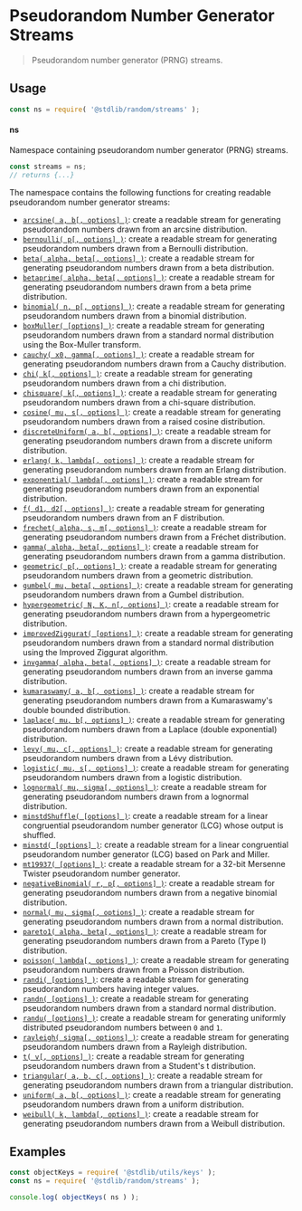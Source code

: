<!--

@license Apache-2.0

Copyright (c) 2018 The Stdlib Authors.

Licensed under the Apache License, Version 2.0 (the "License");
you may not use this file except in compliance with the License.
You may obtain a copy of the License at

   http://www.apache.org/licenses/LICENSE-2.0

Unless required by applicable law or agreed to in writing, software
distributed under the License is distributed on an "AS IS" BASIS,
WITHOUT WARRANTIES OR CONDITIONS OF ANY KIND, either express or implied.
See the License for the specific language governing permissions and
limitations under the License.

-->

# Pseudorandom Number Generator Streams

> Pseudorandom number generator (PRNG) streams.

<section class="usage">

## Usage

```javascript
const ns = require( '@stdlib/random/streams' );
```

#### ns

Namespace containing pseudorandom number generator (PRNG) streams.

```javascript
const streams = ns;
// returns {...}
```

The namespace contains the following functions for creating readable pseudorandom number generator streams:

<!-- <toc pattern="*"> -->

<div class="namespace-toc">

-   <span class="signature">[`arcsine( a, b[, options] )`][@stdlib/random/streams/arcsine]</span><span class="delimiter">: </span><span class="description">create a readable stream for generating pseudorandom numbers drawn from an arcsine distribution.</span>
-   <span class="signature">[`bernoulli( p[, options] )`][@stdlib/random/streams/bernoulli]</span><span class="delimiter">: </span><span class="description">create a readable stream for generating pseudorandom numbers drawn from a Bernoulli distribution.</span>
-   <span class="signature">[`beta( alpha, beta[, options] )`][@stdlib/random/streams/beta]</span><span class="delimiter">: </span><span class="description">create a readable stream for generating pseudorandom numbers drawn from a beta distribution.</span>
-   <span class="signature">[`betaprime( alpha, beta[, options] )`][@stdlib/random/streams/betaprime]</span><span class="delimiter">: </span><span class="description">create a readable stream for generating pseudorandom numbers drawn from a beta prime distribution.</span>
-   <span class="signature">[`binomial( n, p[, options] )`][@stdlib/random/streams/binomial]</span><span class="delimiter">: </span><span class="description">create a readable stream for generating pseudorandom numbers drawn from a binomial distribution.</span>
-   <span class="signature">[`boxMuller( [options] )`][@stdlib/random/streams/box-muller]</span><span class="delimiter">: </span><span class="description">create a readable stream for generating pseudorandom numbers drawn from a standard normal distribution using the Box-Muller transform.</span>
-   <span class="signature">[`cauchy( x0, gamma[, options] )`][@stdlib/random/streams/cauchy]</span><span class="delimiter">: </span><span class="description">create a readable stream for generating pseudorandom numbers drawn from a Cauchy distribution.</span>
-   <span class="signature">[`chi( k[, options] )`][@stdlib/random/streams/chi]</span><span class="delimiter">: </span><span class="description">create a readable stream for generating pseudorandom numbers drawn from a chi distribution.</span>
-   <span class="signature">[`chisquare( k[, options] )`][@stdlib/random/streams/chisquare]</span><span class="delimiter">: </span><span class="description">create a readable stream for generating pseudorandom numbers drawn from a chi-square distribution.</span>
-   <span class="signature">[`cosine( mu, s[, options] )`][@stdlib/random/streams/cosine]</span><span class="delimiter">: </span><span class="description">create a readable stream for generating pseudorandom numbers drawn from a raised cosine distribution.</span>
-   <span class="signature">[`discreteUniform( a, b[, options] )`][@stdlib/random/streams/discrete-uniform]</span><span class="delimiter">: </span><span class="description">create a readable stream for generating pseudorandom numbers drawn from a discrete uniform distribution.</span>
-   <span class="signature">[`erlang( k, lambda[, options] )`][@stdlib/random/streams/erlang]</span><span class="delimiter">: </span><span class="description">create a readable stream for generating pseudorandom numbers drawn from an Erlang distribution.</span>
-   <span class="signature">[`exponential( lambda[, options] )`][@stdlib/random/streams/exponential]</span><span class="delimiter">: </span><span class="description">create a readable stream for generating pseudorandom numbers drawn from an exponential distribution.</span>
-   <span class="signature">[`f( d1, d2[, options] )`][@stdlib/random/streams/f]</span><span class="delimiter">: </span><span class="description">create a readable stream for generating pseudorandom numbers drawn from an F distribution.</span>
-   <span class="signature">[`frechet( alpha, s, m[, options] )`][@stdlib/random/streams/frechet]</span><span class="delimiter">: </span><span class="description">create a readable stream for generating pseudorandom numbers drawn from a Fréchet distribution.</span>
-   <span class="signature">[`gamma( alpha, beta[, options] )`][@stdlib/random/streams/gamma]</span><span class="delimiter">: </span><span class="description">create a readable stream for generating pseudorandom numbers drawn from a gamma distribution.</span>
-   <span class="signature">[`geometric( p[, options] )`][@stdlib/random/streams/geometric]</span><span class="delimiter">: </span><span class="description">create a readable stream for generating pseudorandom numbers drawn from a geometric distribution.</span>
-   <span class="signature">[`gumbel( mu, beta[, options] )`][@stdlib/random/streams/gumbel]</span><span class="delimiter">: </span><span class="description">create a readable stream for generating pseudorandom numbers drawn from a Gumbel distribution.</span>
-   <span class="signature">[`hypergeometric( N, K, n[, options] )`][@stdlib/random/streams/hypergeometric]</span><span class="delimiter">: </span><span class="description">create a readable stream for generating pseudorandom numbers drawn from a hypergeometric distribution.</span>
-   <span class="signature">[`improvedZiggurat( [options] )`][@stdlib/random/streams/improved-ziggurat]</span><span class="delimiter">: </span><span class="description">create a readable stream for generating pseudorandom numbers drawn from a standard normal distribution using the Improved Ziggurat algorithm.</span>
-   <span class="signature">[`invgamma( alpha, beta[, options] )`][@stdlib/random/streams/invgamma]</span><span class="delimiter">: </span><span class="description">create a readable stream for generating pseudorandom numbers drawn from an inverse gamma distribution.</span>
-   <span class="signature">[`kumaraswamy( a, b[, options] )`][@stdlib/random/streams/kumaraswamy]</span><span class="delimiter">: </span><span class="description">create a readable stream for generating pseudorandom numbers drawn from a Kumaraswamy's double bounded distribution.</span>
-   <span class="signature">[`laplace( mu, b[, options] )`][@stdlib/random/streams/laplace]</span><span class="delimiter">: </span><span class="description">create a readable stream for generating pseudorandom numbers drawn from a Laplace (double exponential) distribution.</span>
-   <span class="signature">[`levy( mu, c[, options] )`][@stdlib/random/streams/levy]</span><span class="delimiter">: </span><span class="description">create a readable stream for generating pseudorandom numbers drawn from a Lévy distribution.</span>
-   <span class="signature">[`logistic( mu, s[, options] )`][@stdlib/random/streams/logistic]</span><span class="delimiter">: </span><span class="description">create a readable stream for generating pseudorandom numbers drawn from a logistic distribution.</span>
-   <span class="signature">[`lognormal( mu, sigma[, options] )`][@stdlib/random/streams/lognormal]</span><span class="delimiter">: </span><span class="description">create a readable stream for generating pseudorandom numbers drawn from a lognormal distribution.</span>
-   <span class="signature">[`minstdShuffle( [options] )`][@stdlib/random/streams/minstd-shuffle]</span><span class="delimiter">: </span><span class="description">create a readable stream for a linear congruential pseudorandom number generator (LCG) whose output is shuffled.</span>
-   <span class="signature">[`minstd( [options] )`][@stdlib/random/streams/minstd]</span><span class="delimiter">: </span><span class="description">create a readable stream for a linear congruential pseudorandom number generator (LCG) based on Park and Miller.</span>
-   <span class="signature">[`mt19937( [options] )`][@stdlib/random/streams/mt19937]</span><span class="delimiter">: </span><span class="description">create a readable stream for a 32-bit Mersenne Twister pseudorandom number generator.</span>
-   <span class="signature">[`negativeBinomial( r, p[, options] )`][@stdlib/random/streams/negative-binomial]</span><span class="delimiter">: </span><span class="description">create a readable stream for generating pseudorandom numbers drawn from a negative binomial distribution.</span>
-   <span class="signature">[`normal( mu, sigma[, options] )`][@stdlib/random/streams/normal]</span><span class="delimiter">: </span><span class="description">create a readable stream for generating pseudorandom numbers drawn from a normal distribution.</span>
-   <span class="signature">[`pareto1( alpha, beta[, options] )`][@stdlib/random/streams/pareto-type1]</span><span class="delimiter">: </span><span class="description">create a readable stream for generating pseudorandom numbers drawn from a Pareto (Type I) distribution.</span>
-   <span class="signature">[`poisson( lambda[, options] )`][@stdlib/random/streams/poisson]</span><span class="delimiter">: </span><span class="description">create a readable stream for generating pseudorandom numbers drawn from a Poisson distribution.</span>
-   <span class="signature">[`randi( [options] )`][@stdlib/random/streams/randi]</span><span class="delimiter">: </span><span class="description">create a readable stream for generating pseudorandom numbers having integer values.</span>
-   <span class="signature">[`randn( [options] )`][@stdlib/random/streams/randn]</span><span class="delimiter">: </span><span class="description">create a readable stream for generating pseudorandom numbers drawn from a standard normal distribution.</span>
-   <span class="signature">[`randu( [options] )`][@stdlib/random/streams/randu]</span><span class="delimiter">: </span><span class="description">create a readable stream for generating uniformly distributed pseudorandom numbers between `0` and `1`.</span>
-   <span class="signature">[`rayleigh( sigma[, options] )`][@stdlib/random/streams/rayleigh]</span><span class="delimiter">: </span><span class="description">create a readable stream for generating pseudorandom numbers drawn from a Rayleigh distribution.</span>
-   <span class="signature">[`t( v[, options] )`][@stdlib/random/streams/t]</span><span class="delimiter">: </span><span class="description">create a readable stream for generating pseudorandom numbers drawn from a Student's t distribution.</span>
-   <span class="signature">[`triangular( a, b, c[, options] )`][@stdlib/random/streams/triangular]</span><span class="delimiter">: </span><span class="description">create a readable stream for generating pseudorandom numbers drawn from a triangular distribution.</span>
-   <span class="signature">[`uniform( a, b[, options] )`][@stdlib/random/streams/uniform]</span><span class="delimiter">: </span><span class="description">create a readable stream for generating pseudorandom numbers drawn from a uniform distribution.</span>
-   <span class="signature">[`weibull( k, lambda[, options] )`][@stdlib/random/streams/weibull]</span><span class="delimiter">: </span><span class="description">create a readable stream for generating pseudorandom numbers drawn from a Weibull distribution.</span>

</div>

<!-- </toc> -->

</section>

<!-- /.usage -->

<section class="examples">

## Examples

<!-- TODO: better examples -->

<!-- eslint no-undef: "error" -->

```javascript
const objectKeys = require( '@stdlib/utils/keys' );
const ns = require( '@stdlib/random/streams' );

console.log( objectKeys( ns ) );
```

</section>

<!-- /.examples -->

<!-- Section for related `stdlib` packages. Do not manually edit this section, as it is automatically populated. -->

<section class="related">

</section>

<!-- /.related -->

<!-- Section for all links. Make sure to keep an empty line after the `section` element and another before the `/section` close. -->

<section class="links">

<!-- <toc-links> -->

[@stdlib/random/streams/arcsine]: https://github.com/stdlib-js/stdlib/tree/develop/lib/node_modules/%40stdlib/random/streams/arcsine

[@stdlib/random/streams/bernoulli]: https://github.com/stdlib-js/stdlib/tree/develop/lib/node_modules/%40stdlib/random/streams/bernoulli

[@stdlib/random/streams/beta]: https://github.com/stdlib-js/stdlib/tree/develop/lib/node_modules/%40stdlib/random/streams/beta

[@stdlib/random/streams/betaprime]: https://github.com/stdlib-js/stdlib/tree/develop/lib/node_modules/%40stdlib/random/streams/betaprime

[@stdlib/random/streams/binomial]: https://github.com/stdlib-js/stdlib/tree/develop/lib/node_modules/%40stdlib/random/streams/binomial

[@stdlib/random/streams/box-muller]: https://github.com/stdlib-js/stdlib/tree/develop/lib/node_modules/%40stdlib/random/streams/box-muller

[@stdlib/random/streams/cauchy]: https://github.com/stdlib-js/stdlib/tree/develop/lib/node_modules/%40stdlib/random/streams/cauchy

[@stdlib/random/streams/chi]: https://github.com/stdlib-js/stdlib/tree/develop/lib/node_modules/%40stdlib/random/streams/chi

[@stdlib/random/streams/chisquare]: https://github.com/stdlib-js/stdlib/tree/develop/lib/node_modules/%40stdlib/random/streams/chisquare

[@stdlib/random/streams/cosine]: https://github.com/stdlib-js/stdlib/tree/develop/lib/node_modules/%40stdlib/random/streams/cosine

[@stdlib/random/streams/discrete-uniform]: https://github.com/stdlib-js/stdlib/tree/develop/lib/node_modules/%40stdlib/random/streams/discrete-uniform

[@stdlib/random/streams/erlang]: https://github.com/stdlib-js/stdlib/tree/develop/lib/node_modules/%40stdlib/random/streams/erlang

[@stdlib/random/streams/exponential]: https://github.com/stdlib-js/stdlib/tree/develop/lib/node_modules/%40stdlib/random/streams/exponential

[@stdlib/random/streams/f]: https://github.com/stdlib-js/stdlib/tree/develop/lib/node_modules/%40stdlib/random/streams/f

[@stdlib/random/streams/frechet]: https://github.com/stdlib-js/stdlib/tree/develop/lib/node_modules/%40stdlib/random/streams/frechet

[@stdlib/random/streams/gamma]: https://github.com/stdlib-js/stdlib/tree/develop/lib/node_modules/%40stdlib/random/streams/gamma

[@stdlib/random/streams/geometric]: https://github.com/stdlib-js/stdlib/tree/develop/lib/node_modules/%40stdlib/random/streams/geometric

[@stdlib/random/streams/gumbel]: https://github.com/stdlib-js/stdlib/tree/develop/lib/node_modules/%40stdlib/random/streams/gumbel

[@stdlib/random/streams/hypergeometric]: https://github.com/stdlib-js/stdlib/tree/develop/lib/node_modules/%40stdlib/random/streams/hypergeometric

[@stdlib/random/streams/improved-ziggurat]: https://github.com/stdlib-js/stdlib/tree/develop/lib/node_modules/%40stdlib/random/streams/improved-ziggurat

[@stdlib/random/streams/invgamma]: https://github.com/stdlib-js/stdlib/tree/develop/lib/node_modules/%40stdlib/random/streams/invgamma

[@stdlib/random/streams/kumaraswamy]: https://github.com/stdlib-js/stdlib/tree/develop/lib/node_modules/%40stdlib/random/streams/kumaraswamy

[@stdlib/random/streams/laplace]: https://github.com/stdlib-js/stdlib/tree/develop/lib/node_modules/%40stdlib/random/streams/laplace

[@stdlib/random/streams/levy]: https://github.com/stdlib-js/stdlib/tree/develop/lib/node_modules/%40stdlib/random/streams/levy

[@stdlib/random/streams/logistic]: https://github.com/stdlib-js/stdlib/tree/develop/lib/node_modules/%40stdlib/random/streams/logistic

[@stdlib/random/streams/lognormal]: https://github.com/stdlib-js/stdlib/tree/develop/lib/node_modules/%40stdlib/random/streams/lognormal

[@stdlib/random/streams/minstd-shuffle]: https://github.com/stdlib-js/stdlib/tree/develop/lib/node_modules/%40stdlib/random/streams/minstd-shuffle

[@stdlib/random/streams/minstd]: https://github.com/stdlib-js/stdlib/tree/develop/lib/node_modules/%40stdlib/random/streams/minstd

[@stdlib/random/streams/mt19937]: https://github.com/stdlib-js/stdlib/tree/develop/lib/node_modules/%40stdlib/random/streams/mt19937

[@stdlib/random/streams/negative-binomial]: https://github.com/stdlib-js/stdlib/tree/develop/lib/node_modules/%40stdlib/random/streams/negative-binomial

[@stdlib/random/streams/normal]: https://github.com/stdlib-js/stdlib/tree/develop/lib/node_modules/%40stdlib/random/streams/normal

[@stdlib/random/streams/pareto-type1]: https://github.com/stdlib-js/stdlib/tree/develop/lib/node_modules/%40stdlib/random/streams/pareto-type1

[@stdlib/random/streams/poisson]: https://github.com/stdlib-js/stdlib/tree/develop/lib/node_modules/%40stdlib/random/streams/poisson

[@stdlib/random/streams/randi]: https://github.com/stdlib-js/stdlib/tree/develop/lib/node_modules/%40stdlib/random/streams/randi

[@stdlib/random/streams/randn]: https://github.com/stdlib-js/stdlib/tree/develop/lib/node_modules/%40stdlib/random/streams/randn

[@stdlib/random/streams/randu]: https://github.com/stdlib-js/stdlib/tree/develop/lib/node_modules/%40stdlib/random/streams/randu

[@stdlib/random/streams/rayleigh]: https://github.com/stdlib-js/stdlib/tree/develop/lib/node_modules/%40stdlib/random/streams/rayleigh

[@stdlib/random/streams/t]: https://github.com/stdlib-js/stdlib/tree/develop/lib/node_modules/%40stdlib/random/streams/t

[@stdlib/random/streams/triangular]: https://github.com/stdlib-js/stdlib/tree/develop/lib/node_modules/%40stdlib/random/streams/triangular

[@stdlib/random/streams/uniform]: https://github.com/stdlib-js/stdlib/tree/develop/lib/node_modules/%40stdlib/random/streams/uniform

[@stdlib/random/streams/weibull]: https://github.com/stdlib-js/stdlib/tree/develop/lib/node_modules/%40stdlib/random/streams/weibull

<!-- </toc-links> -->

</section>

<!-- /.links -->
